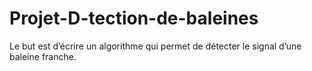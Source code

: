 # Projet-D-tection-de-baleines
Le but est d’écrire un algorithme qui permet de détecter le signal d’une baleine franche.
